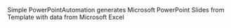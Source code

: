 Simple PowerPointAutomation generates Microsoft PowerPoint Slides from Template with data from Microsoft Excel 